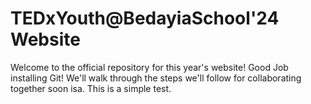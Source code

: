 # TEDxYouth@BedayiaSchool'24 Website

Welcome to the official repository for this year's website! Good Job installing Git! We'll walk through the steps we'll follow for collaborating together soon isa. This is a simple test.
